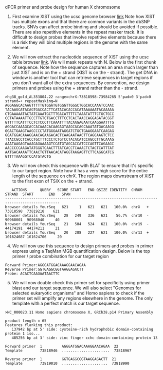 dPCR primer and probe design for human X chromosome

1. First examine XIST using the ucsc genome browser [link](http://www.genome.ucsc.edu/cgi-bin/hgTracks?db=hg38&lastVirtModeType=default&lastVirtModeExtraState=&virtModeType=default&virtMode=0&nonVirtPosition=&position=chrX%3A73820656%2D73852723&hgsid=1672088950_52BQM4SKEdVAjWVjhr3gdJOJnLo5) Note how XIST has multiple exons and that there are common variants in the dbSNP tracks. SNVs can affect probe binding and should be avoided if possible. There are also repetitive elements in the repeat masker track. It is difficult to design probes that involve repetitive elements because there is a risk they will bind multiple regions in the genome with the same element.

2. We will now extract the nucleotide sequence of XIST using the ucsc table browser [link](http://www.genome.ucsc.edu/cgi-bin/hgTables?hgsid=1672088950_52BQM4SKEdVAjWVjhr3gdJOJnLo5&clade=mammal&org=Human&db=hg38&hgta_group=map&hgta_track=gold&hgta_table=0&hgta_regionType=range&position=chrX%3A73%2C820%2C656-73%2C852%2C723&hgta_outputType=sequence&hgta_outFileName=). We will mask repeats with N. Below is the first chunk of sequence. Note how the sequence captures an area much larger than just XIST and is on the + strand (XIST is on the - strand). The get DNA in window is another tool that can retrieve sequences in target regions if you don't want all of the extra sequences. By convention, we design primers and probes using the + strand rather than the - strand. 

```
>hg38_gold_AL353804.22 range=chrX:73818598-73984265 5'pad=0 3'pad=0 strand=+ repeatMasking=N
AGGAGGCACAAGTTTTTGTGGATGTGGGTTGGGCTGGCACCAAATCCAAC
TACAAGCATACAGTGACCACTTCATACACACCACATAAAAAATACAAAAA
CTGAAAAATACTATCAAATGCTTTGACATTTTCTAAATATTTCTGCTGCC
CCTATAAAATTGCCTTGTCTGACCTTTCCTCACTAACCAGGAGATACGGT
GTTTTTCATTTCCTCTCCCTTCAAATTTTACAAGAGAATCAAGGAATTTG
AGGACCAAAGCACCACAAACACAAGAGTAAGCACAGCAAATATGACAAGG
GGACTGAAGTAAGCCCCTATGGGAATAGGATCTGCTGAAGGAATCAAGAG
GGATGGACAAAGGAACAGAAGACACTCAAGAATAACTTCAGGAAGTCTCC
TTACCGCCTCACCTGCTTTCCCTCTGTCCTACACATCCAGCCTTGCAAAG
AAATAAGAGTAAAGAGAAAAGTCCATGTAGCACCATCCCAGTTCAGAAGC
AACCCCCAAGATATGGGTCAACTTTATCACCTCAAACTCTACTCATTTAT
AATGACAAAATTCAACTGTTAACACATAGGTAAGAGTTCTTCAGGCATCG
GTTTTAAAGGTCCATGTACTG
```

3. We will now check this sequence with BLAT to ensure that it's specific to our target region. Note how it has a very high score for the entire length of the sequence on chrX. The region maps downstream of XIST to the first exon of TSIX on the + strand.  

```
   ACTIONS      QUERY   SCORE START   END QSIZE IDENTITY  CHROM  STRAND  START       END   SPAN
-----------------------------------------------------------------------------------------------
browser details YourSeq   621     1   621   621   100.0%  chrX   +    73818598  73819218    621
browser details YourSeq    28   249   336   621    56.7%  chr10  -    90968001  90968040     40
browser details YourSeq    21   504   524   621   100.0%  chr19  -    44174191  44174211     21
browser details YourSeq    20   208   227   621   100.0%  chr13  +   101624687 101624706     20
```

4. We will now use this sequence to design primers and probes in primer express using a TaqMan MGB quantification design. Below is the top primer / probe combination for our target region

```
Forward Primer:AGGGATGGACAAAGGAACAGAA
Reverse Primer:GGTGAGGCGGTAAGGAGACTT
Probe: ACACTCAAGAATAACTTC
```

5. We will now double check this primer set for specificity using primer blast and our target sequence. We will also select "Genomes for selected eukaryotic organisms" and Homo sapiens to check if the primer set will amplify any regions elsewhere in the genome. The only template with a perfect match is our target sequence. 

```
>NC_000023.11 Homo sapiens chromosome X, GRCh38.p14 Primary Assembly

product length = 65
Features flanking this product:
   137942 bp at 5' side: cysteine-rich hydrophobic domain-containing protein 1 iso...
   485256 bp at 3' side: zinc finger cchc domain-containing protein 13

Forward primer  1         AGGGATGGACAAAGGAACAGAA  22
Template        73818946  ......................  73818967

Reverse primer  1         GGTGAGGCGGTAAGGAGACTT  21
Template        73819010  .....................  73818990

```




